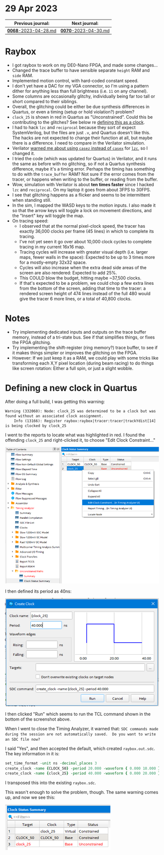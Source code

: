 # 29 Apr 2023

| Previous journal: | Next journal: |
|-|-|
| [**0068**-2023-04-28.md](./0068-2023-04-28.md) | [**0070**-2023-04-30.md](./0070-2023-04-30.md) |


# Raybox

*   I got raybox to work on my DE0-Nano FPGA, and made some changes...
*   Changed the trace buffer to have sensible separate `height` RAM and `side` RAM.
*   Implemented motion control, with hard-coded constant speed.
*   I don't yet have a DAC for my VGA connector, so I'm using a pattern dither for anything
    less than full brightness (i.e. `11` on any channel).
*   Some columns are occasionally glitchy, individually being far too tall or short compared
    to their siblings.
*   Overall, the glitching could be either be due synthesis
    differences in Quartus, or even a timing (setup or hold violation?) problem?
*   `clock_25` is shown in red in Quartus as "Unconstrained". Could this be contributing to the glitches?
    See below re [defining this as a clock](#defining-a-new-clock-in-quartus).
*   I had to hack `lzc` and `reciprocal` because they sort of expect SystemVerilog, but
    the files are just `.v`, and Quartus doesn't like this. The hacks are not expected to
    change their function at all, but maybe there is a difference. I need to compare
    in the Verilator simulation.
*   Verilator
    [warned me about using `casez` instead of `casex`](https://verilator.org/warn/CASEX?v=4.227)
    for [`lzc`](https://github.com/algofoogle/raybox/blob/5306fea4a40909f324e145176dc12f572ad39a4a/src/rtl/lzc.v#L14), so I changed it.
*   I tried the code (which was updated for Quartus) in Verilator, and it runs the same as before
    with no glitching, so if not a Quartus synthesis difference, maybe it's a timing
    error. Perhaps the timing has something to do with the `trace_buffer` RAM? Not sure if
    the error comes from the tracer, or happens when writing to the buffer, or reading from the buffer.
*   Wow, simulation with Verilator is about **ten times faster** since I hacked `lzc` and `reciprocal`.
    On my laptop it goes from about 3FPS to 30FPS.
*   I see that glitching happens as a flicker and seems to be intermittent when standing still.
*   In the sim, I mapped the WASD keys to the motion inputs. I also made it so that the arrow keys
    will toggle a lock on movement directions, and the "Insert" key will toggle the map.
*   On tracing speed:
    *   I observed that at the normal pixel-clock speed, the tracer has exactly 36,000 clocks
        per frame (45 lines) in which to complete its tracing.
    *   I've not yet seen it go over about 10,000 clock cycles to complete tracing in my current
        16x16 map.
    *   Tracing cycles will increase with greater visual depth (i.e. larger maps, fewer walls in the
        space): Expected to be up to 3 times more for a mostly-empty 32x32 space.
    *   Cycles will also increase when the extra dead side areas of the screen are also rendered:
        Expected to add 25%.
    *   This COULD blow the budget, hitting maybe ~37,500 clocks.
    *   If that's expected to be a problem, we could chop a few extra lines from the bottom of
        the screen, adding that time to the tracer: a rendered screen height of 474 lines instead
        of the full 480 would give the tracer 6 more lines, or a total of 40,800 clocks.

# Notes

*   Try implementing dedicated inputs and outputs on the trace buffer memory, instead
    of a tri-state bus. See if that simplifies things, or fixes the FPGA glitching.
*   Try implementing the shift-register (ring memory?) trace buffer, to see if it makes things
    simpler or improves the glitching on the FPGA.
*   However: If we just keep it as a RAM, we could play with some tricks like transforming each
    X,Y pixel location (during beam racing) to do things like screen rotation: Either a full spin,
    or just a slight wobble.

# Defining a new clock in Quartus

After doing a full build, I was getting this warning:

```
Warning (332060): Node: clock_25 was determined to be a clock but was found without an associated clock assignment.
	Info (13166): Register raybox:raybox|tracer:tracer|trackYdist[14] is being clocked by clock_25
```

I went to the reports to locate what was highlighted in red. I found the offending `clock_25` and
right-clicked it, to choose "Edit Clock Constraint..."

![Right-click clock_25 to edit its constraint](./i/0069-clock_25.png)

I then defined its period as 40ns:

![Creating new 40ns clock for clock_25](./i/0069-clock_25_def.png)

I then clicked "Run" which seems to run the TCL command shown in the bottom of the screenshot above.

When I went to close the Timing Analyzer, it warned that: `SDC commands made during the session are not automatically saved.  Do you want to write an SDC file now?`

I said "Yes", and then accepted the default, which created `raybox.out.sdc`.
The key information in it is:

```tcl
set_time_format -unit ns -decimal_places 3
create_clock -name {CLOCK_50} -period 20.000 -waveform { 0.000 10.000 } [get_ports {CLOCK_50}]
create_clock -name {clock_25} -period 40.000 -waveform { 0.000 20.000 } 
```

I transposed this into the existing `raybox.sdc`.

This wasn't enough to solve the problem, though. The same warning comes up, and now we see this:

![clock_25 constraint is split from net](./i/0069-clock_25_split.png)
